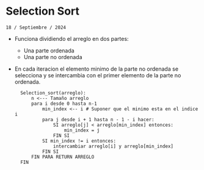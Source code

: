 # Selection Sort 

``` 18 / Septiembre / 2024 ```

- Funciona dividiendo el arreglo en dos partes:
    - Una parte ordenada
    - Una parte no ordenada
- En cada iteracion el elemento minimo de la parte no ordenada se selecciona y se intercambia con el primer elemento de la parte no ordenada. 
  
  ```pseint
    Selection_sort(arreglo):
        n <--- Tamaño arreglo
        para i desde 0 hasta n-1
            min_index <-- i # Suponer que el minimo esta en el indice i
            para j desde i + 1 hasta n - 1 - i hacer:
                SI arreglo[j] < arreglo[min_index] entonces:
                    min_index = j
                FIN SI 
            SI min_index != i entonces:
                intercambiar arreglo[i] y arreglo[min_index]
            FIN SI
        FIN PARA RETURN ARREGLO
    FIN
  ```